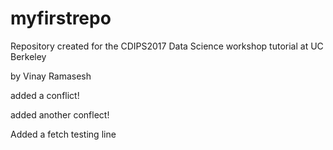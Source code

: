 # myfirstrepo
Repository created for the CDIPS2017 Data Science workshop tutorial at UC Berkeley

by Vinay Ramasesh

added a conflict!

added another conflect!

Added a fetch testing line
